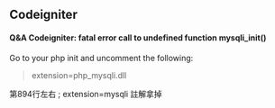 ## Codeigniter

#### Q&A Codeigniter: fatal error call to undefined function mysqli_init()

Go to your php init and uncomment the following:
>extension=php_mysqli.dll

第894行左右
;   extension=mysqli
註解拿掉